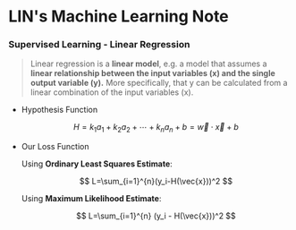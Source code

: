 # LIN's Machine Learning Note

### Supervised Learning - Linear Regression

> Linear regression is a **linear model**, e.g. a model that  assumes a **linear relationship between the input variables (x) and the  single output variable (y).** More specifically, that y can be calculated  from a linear combination of the input variables (x).

- Hypothesis Function

  $$ H=k_1a_1+k_2a_2+\cdots+k_na_n +b=\vec{w}\cdot \vec{x}+b $$

- Our Loss Function

  Using **Ordinary Least Squares Estimate**:  

  $$ L=\sum_{i=1}^{n}(y_i-H(\vec{x}))^2 $$  

   Using **Maximum Likelihood Estimate**:  

  $$ L=\sum_{i=1}^{n} (y_i - H(\vec{x}))^2 $$